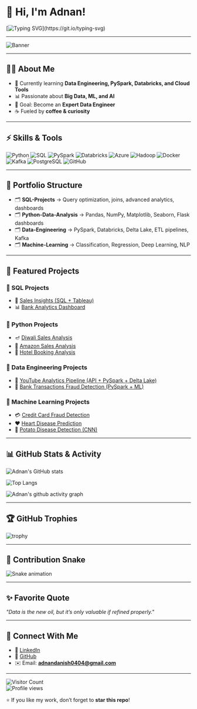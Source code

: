 # 👋 Hi, I'm Adnan!  

[![Typing SVG](https://readme-typing-svg.herokuapp.com?font=Fira+Code&pause=1000&color=00F700&width=500&lines=Data+Engineer+in+progress;Python+%7C+SQL+%7C+PySpark;Always+learning+new+things!)](https://git.io/typing-svg)

---

![Banner](https://i.ibb.co/0Jmshvb/Data-Engineer-Banner.png)  

---

## 🧑‍💻 About Me  
- 🌱 Currently learning **Data Engineering, PySpark, Databricks, and Cloud Tools**  
- 📊 Passionate about **Big Data, ML, and AI**  
- 🎯 Goal: Become an **Expert Data Engineer**  
- ☕ Fueled by **coffee & curiosity**  

---

## ⚡ Skills & Tools  

![Python](https://img.shields.io/badge/Python-3776AB?style=for-the-badge&logo=python&logoColor=white)
![SQL](https://img.shields.io/badge/SQL-003B57?style=for-the-badge&logo=databricks&logoColor=white)
![PySpark](https://img.shields.io/badge/PySpark-FF6F00?style=for-the-badge&logo=apache-spark&logoColor=white)
![Databricks](https://img.shields.io/badge/Databricks-FF3621?style=for-the-badge&logo=databricks&logoColor=white)
![Azure](https://img.shields.io/badge/Microsoft_Azure-0089D6?style=for-the-badge&logo=microsoft-azure&logoColor=white)
![Hadoop](https://img.shields.io/badge/Hadoop-FFCC00?style=for-the-badge&logo=apache-hadoop&logoColor=black)
![Docker](https://img.shields.io/badge/Docker-2496ED?style=for-the-badge&logo=docker&logoColor=white)
![Kafka](https://img.shields.io/badge/Kafka-000000?style=for-the-badge&logo=apache-kafka&logoColor=white)
![PostgreSQL](https://img.shields.io/badge/PostgreSQL-316192?style=for-the-badge&logo=postgresql&logoColor=white)
![GitHub](https://img.shields.io/badge/GitHub-181717?style=for-the-badge&logo=github&logoColor=white)

---

## 📂 Portfolio Structure  

- 🗂 **SQL-Projects** → Query optimization, joins, advanced analytics, dashboards  
- 🗂 **Python-Data-Analysis** → Pandas, NumPy, Matplotlib, Seaborn, Flask dashboards  
- 🗂 **Data-Engineering** → PySpark, Databricks, Delta Lake, ETL pipelines, Kafka  
- 🗂 **Machine-Learning** → Classification, Regression, Deep Learning, NLP  

---

## 🚀 Featured Projects  

### 🔹 SQL Projects  
- 🚀 [Sales Insights (SQL + Tableau)](https://github.com/Adnan040404/Sale-Insights-Data-Analysis-using-SQL-and-Tableau)  
- 📊 [Bank Analytics Dashboard](https://github.com/Adnan040404/Bank_Analytics_Dashboard)  

### 🔹 Python Projects  
- 🪔 [Diwali Sales Analysis](https://github.com/Adnan040404/Diwali-Sales-Analysis)  
- 🛒 [Amazon Sales Analysis](https://github.com/Adnan040404/Amazon-Sales-Analysis)  
- 🏨 [Hotel Booking Analysis](https://github.com/Adnan040404/Hotel-Booking-Analysis)  

### 🔹 Data Engineering Projects  
- 🎥 [YouTube Analytics Pipeline (API + PySpark + Delta Lake)](https://github.com/Adnan040404/YouTube-Video-Analytics-Pipeline)  
- 🔐 [Bank Transactions Fraud Detection (PySpark + ML)](https://github.com/Adnan040404/Bank-Fraud-Detection)  

### 🔹 Machine Learning Projects  
- 💳 [Credit Card Fraud Detection](https://github.com/Adnan040404/Credit-Card-Fraud-Detection)  
- ❤️ [Heart Disease Prediction](https://github.com/Adnan040404/Heart-Disease-Prediction)  
- 🥔 [Potato Disease Detection (CNN)](https://github.com/Adnan040404/Potato-Disease-Detection)  

---

## 📊 GitHub Stats & Activity  

![Adnan's GitHub stats](https://github-readme-stats.vercel.app/api?username=Adnan040404&show_icons=true&theme=tokyonight)  

![Top Langs](https://github-readme-stats.vercel.app/api/top-langs/?username=Adnan040404&layout=compact&theme=tokyonight)  

![Adnan's github activity graph](https://github-readme-activity-graph.vercel.app/graph?username=Adnan040404&theme=react-dark)  

---

## 🏆 GitHub Trophies  

![trophy](https://github-profile-trophy.vercel.app/?username=Adnan040404&theme=onedark&row=1&column=6)  

---

## 🐍 Contribution Snake  

![Snake animation](https://github.com/Adnan040404/Adnan040404/blob/output/github-contribution-grid-snake.svg)  

---

## ✨ Favorite Quote  

_"Data is the new oil, but it’s only valuable if refined properly."_  

---

## 🤝 Connect With Me  

- 💼 [LinkedIn](https://www.linkedin.com/in/muhammad-adnan-740336293/)  
- 📂 [GitHub](https://github.com/Adnan040404)  
- ✉️ Email: **adnandanish0404@gmail.com**  

---

![Visitor Count](https://visitcount.itsvg.in/api?id=Adnan040404&icon=5&color=12)  
![Profile views](https://komarev.com/ghpvc/?username=Adnan040404&color=blue)  

⭐ If you like my work, don’t forget to **star this repo**! 
